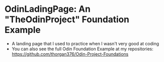 # OdinLadingPage: An "TheOdinProject" Foundation Example
- A landing page that I used to practice when I wasn't very good at coding
- You can also see the full Odin Foundation Example at my repositories:
https://github.com/thorgan376/Odin-Project-Foundations
